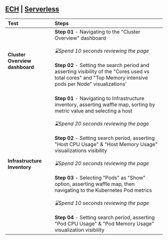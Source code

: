 [ECH](https://github.com/elastic/oblt-playwright/blob/main/tests/stateful/infra.stateful.spec.ts) | [Serverless](https://github.com/elastic/oblt-playwright/blob/main/tests/serverless/infra.serverless.spec.ts)
---
| **Test**  | **Steps** |
| :------------ | :------------ |
| **Cluster Overview dashboard** | **Step 01** - Navigating to the "Cluster Overview" dashboard<br><br>_⌛Spend 10 seconds reviewing the page_<br><br>**Step 02** - Setting the search period and asserting visibility of the "Cores used vs total cores" and "Top Memory intensive pods per Node" visualizations'<br><br> |
| **Infrastructure Inventory** | **Step 01** - Navigating to Infrastructure inventory, asserting waffle map, sorting by metric value and selecting a host<br><br>_⌛Spend 20 seconds reviewing the page_<br><br>**Step 02** - Setting search period, asserting "Host CPU Usage" & "Host Memory Usage" visualizations visibility<br><br>_⌛Spend 20 seconds reviewing the page_<br><br>**Step 03** - Selecting "Pods" as "Show" option, asserting waffle map, then navigating to the Kubernetes Pod metrics<br><br>_⌛Spend 10 seconds reviewing the page_<br><br>**Step 04** - Setting search period, asserting "Pod CPU Usage" & "Pod Memory Usage" visualization visibility  |